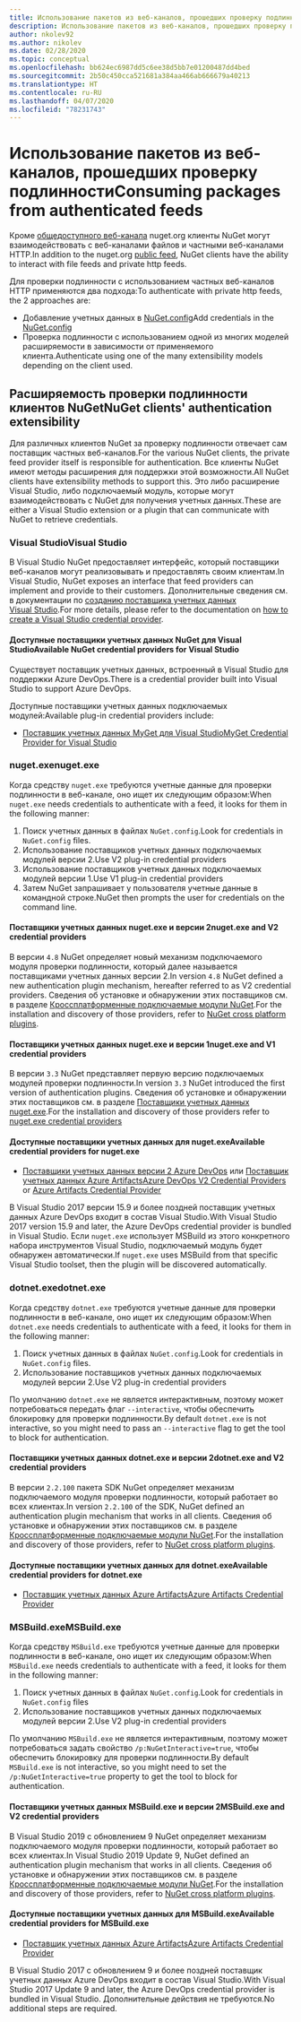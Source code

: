 ```yaml
---
title: Использование пакетов из веб-каналов, прошедших проверку подлинности
description: Использование пакетов из веб-каналов, прошедших проверку подлинности, во всех сценариях клиента NuGet
author: nkolev92
ms.author: nikolev
ms.date: 02/28/2020
ms.topic: conceptual
ms.openlocfilehash: bb624ec6987dd5c6ee38d5bb7e01200487dd4bed
ms.sourcegitcommit: 2b50c450cca521681a384aa466ab666679a40213
ms.translationtype: HT
ms.contentlocale: ru-RU
ms.lasthandoff: 04/07/2020
ms.locfileid: "78231743"
---
```

# <a name="consuming-packages-from-authenticated-feeds"></a><span data-ttu-id="8db46-103">Использование пакетов из веб-каналов, прошедших проверку подлинности</span><span class="sxs-lookup"><span data-stu-id="8db46-103">Consuming packages from authenticated feeds</span></span>

<span data-ttu-id="8db46-104">Кроме [общедоступного веб-канала](https://api.nuget.org/v3/index.json) nuget.org клиенты NuGet могут взаимодействовать с веб-каналами файлов и частными веб-каналами HTTP.</span><span class="sxs-lookup"><span data-stu-id="8db46-104">In addition to the nuget.org [public feed](https://api.nuget.org/v3/index.json), NuGet clients have the ability to interact with file feeds and private http feeds.</span></span>


<span data-ttu-id="8db46-105">Для проверки подлинности с использованием частных веб-каналов HTTP применяются два подхода:</span><span class="sxs-lookup"><span data-stu-id="8db46-105">To authenticate with private http feeds, the 2 approaches are:</span></span>

* <span data-ttu-id="8db46-106">Добавление учетных данных в [NuGet.config](../reference/nuget-config-file.md#packagesourcecredentials)</span><span class="sxs-lookup"><span data-stu-id="8db46-106">Add credentials in the [NuGet.config](../reference/nuget-config-file.md#packagesourcecredentials)</span></span>
* <span data-ttu-id="8db46-107">Проверка подлинности с использованием одной из многих моделей расширяемости в зависимости от применяемого клиента.</span><span class="sxs-lookup"><span data-stu-id="8db46-107">Authenticate using one of the many extensibility models depending on the client used.</span></span>

## <a name="nuget-clients-authentication-extensibility"></a><span data-ttu-id="8db46-108">Расширяемость проверки подлинности клиентов NuGet</span><span class="sxs-lookup"><span data-stu-id="8db46-108">NuGet clients' authentication extensibility</span></span>

<span data-ttu-id="8db46-109">Для различных клиентов NuGet за проверку подлинности отвечает сам поставщик частных веб-каналов.</span><span class="sxs-lookup"><span data-stu-id="8db46-109">For the various NuGet clients, the private feed provider itself is responsible for authentication.</span></span>
<span data-ttu-id="8db46-110">Все клиенты NuGet имеют методы расширения для поддержки этой возможности.</span><span class="sxs-lookup"><span data-stu-id="8db46-110">All NuGet clients have extensibility methods to support this.</span></span> <span data-ttu-id="8db46-111">Это либо расширение Visual Studio, либо подключаемый модуль, которые могут взаимодействовать с NuGet для получения учетных данных.</span><span class="sxs-lookup"><span data-stu-id="8db46-111">These are either a Visual Studio extension or a plugin that can communicate with NuGet to retrieve credentials.</span></span>

### <a name="visual-studio"></a><span data-ttu-id="8db46-112">Visual Studio</span><span class="sxs-lookup"><span data-stu-id="8db46-112">Visual Studio</span></span>

<span data-ttu-id="8db46-113">В Visual Studio NuGet предоставляет интерфейс, который поставщики веб-каналов могут реализовывать и предоставлять своим клиентам.</span><span class="sxs-lookup"><span data-stu-id="8db46-113">In Visual Studio, NuGet exposes an interface that feed providers can implement and provide to their customers.</span></span> <span data-ttu-id="8db46-114">Дополнительные сведения см. в документации по [созданию поставщика учетных данных Visual Studio](../reference/extensibility/NuGet-Credential-Providers-for-Visual-Studio.md).</span><span class="sxs-lookup"><span data-stu-id="8db46-114">For more details, please refer to the documentation on [how to create a Visual Studio credential provider](../reference/extensibility/NuGet-Credential-Providers-for-Visual-Studio.md).</span></span>

#### <a name="available-nuget-credential-providers-for-visual-studio"></a><span data-ttu-id="8db46-115">Доступные поставщики учетных данных NuGet для Visual Studio</span><span class="sxs-lookup"><span data-stu-id="8db46-115">Available NuGet credential providers for Visual Studio</span></span>

<span data-ttu-id="8db46-116">Существует поставщик учетных данных, встроенный в Visual Studio для поддержки Azure DevOps.</span><span class="sxs-lookup"><span data-stu-id="8db46-116">There is a credential provider built into Visual Studio to support Azure DevOps.</span></span>


<span data-ttu-id="8db46-117">Доступные поставщики учетных данных подключаемых модулей:</span><span class="sxs-lookup"><span data-stu-id="8db46-117">Available plug-in credential providers include:</span></span>

* [<span data-ttu-id="8db46-118">Поставщик учетных данных MyGet для Visual Studio</span><span class="sxs-lookup"><span data-stu-id="8db46-118">MyGet Credential Provider for Visual Studio</span></span>](http://docs.myget.org/docs/reference/credential-provider-for-visual-studio)

### <a name="nugetexe"></a><span data-ttu-id="8db46-119">nuget.exe</span><span class="sxs-lookup"><span data-stu-id="8db46-119">nuget.exe</span></span>

<span data-ttu-id="8db46-120">Когда средству `nuget.exe` требуются учетные данные для проверки подлинности в веб-канале, оно ищет их следующим образом:</span><span class="sxs-lookup"><span data-stu-id="8db46-120">When `nuget.exe` needs credentials to authenticate with a feed, it looks for them in the following manner:</span></span>

1. <span data-ttu-id="8db46-121">Поиск учетных данных в файлах `NuGet.config`.</span><span class="sxs-lookup"><span data-stu-id="8db46-121">Look for credentials in `NuGet.config` files.</span></span>
1. <span data-ttu-id="8db46-122">Использование поставщиков учетных данных подключаемых модулей версии 2.</span><span class="sxs-lookup"><span data-stu-id="8db46-122">Use V2 plug-in credential providers</span></span>
1. <span data-ttu-id="8db46-123">Использование поставщиков учетных данных подключаемых модулей версии 1.</span><span class="sxs-lookup"><span data-stu-id="8db46-123">Use V1 plug-in credential providers</span></span>
1. <span data-ttu-id="8db46-124">Затем NuGet запрашивает у пользователя учетные данные в командной строке.</span><span class="sxs-lookup"><span data-stu-id="8db46-124">NuGet then prompts the user for credentials on the command line.</span></span>

#### <a name="nugetexe-and-v2-credential-providers"></a><span data-ttu-id="8db46-125">Поставщики учетных данных nuget.exe и версии 2</span><span class="sxs-lookup"><span data-stu-id="8db46-125">nuget.exe and V2 credential providers</span></span>

<span data-ttu-id="8db46-126">В версии `4.8` NuGet определяет новый механизм подключаемого модуля проверки подлинности, который далее называется поставщиками учетных данных версии 2.</span><span class="sxs-lookup"><span data-stu-id="8db46-126">In version `4.8` NuGet defined a new authentication plugin mechanism, hereafter referred to as V2 credential providers.</span></span>
<span data-ttu-id="8db46-127">Сведения об установке и обнаружении этих поставщиков см. в разделе [Кроссплатформенные подключаемые модули NuGet](../reference/extensibility/NuGet-Cross-Platform-Plugins.md#plugin-installation-and-discovery).</span><span class="sxs-lookup"><span data-stu-id="8db46-127">For the installation and discovery of those providers, refer to [NuGet cross platform plugins](../reference/extensibility/NuGet-Cross-Platform-Plugins.md#plugin-installation-and-discovery).</span></span>

#### <a name="nugetexe-and-v1-credential-providers"></a><span data-ttu-id="8db46-128">Поставщики учетных данных nuget.exe и версии 1</span><span class="sxs-lookup"><span data-stu-id="8db46-128">nuget.exe and V1 credential providers</span></span>

<span data-ttu-id="8db46-129">В версии `3.3` NuGet представляет первую версию подключаемых модулей проверки подлинности.</span><span class="sxs-lookup"><span data-stu-id="8db46-129">In version `3.3` NuGet introduced the first version of authentication plugins.</span></span>
<span data-ttu-id="8db46-130">Сведения об установке и обнаружении этих поставщиков см. в разделе [Поставщики учетных данных nuget.exe](../reference/extensibility/nuget-exe-Credential-Providers.md#nugetexe-credential-provider-discovery).</span><span class="sxs-lookup"><span data-stu-id="8db46-130">For the installation and discovery of those providers refer to [nuget.exe credential providers](../reference/extensibility/nuget-exe-Credential-Providers.md#nugetexe-credential-provider-discovery)</span></span>

#### <a name="available-credential-providers-for-nugetexe"></a><span data-ttu-id="8db46-131">Доступные поставщики учетных данных для nuget.exe</span><span class="sxs-lookup"><span data-stu-id="8db46-131">Available credential providers for nuget.exe</span></span>

* <span data-ttu-id="8db46-132">[Поставщики учетных данных версии 2 Azure DevOps](/azure/devops/artifacts/nuget/nuget-exe?view=azure-devops#add-a-feed-to-nuget-482-or-later) или [Поставщик учетных данных Azure Artifacts](https://github.com/microsoft/artifacts-credprovider)</span><span class="sxs-lookup"><span data-stu-id="8db46-132">[Azure DevOps V2 Credential Providers](/azure/devops/artifacts/nuget/nuget-exe?view=azure-devops#add-a-feed-to-nuget-482-or-later) or [Azure Artifacts Credential Provider](https://github.com/microsoft/artifacts-credprovider)</span></span>

<span data-ttu-id="8db46-133">В Visual Studio 2017 версии 15.9 и более поздней поставщик учетных данных Azure DevOps входит в состав Visual Studio.</span><span class="sxs-lookup"><span data-stu-id="8db46-133">With Visual Studio 2017 version 15.9 and later, the Azure DevOps credential provider is bundled in Visual Studio.</span></span>
<span data-ttu-id="8db46-134">Если `nuget.exe` использует MSBuild из этого конкретного набора инструментов Visual Studio, подключаемый модуль будет обнаружен автоматически.</span><span class="sxs-lookup"><span data-stu-id="8db46-134">If `nuget.exe` uses MSBuild from that specific Visual Studio toolset, then the plugin will be discovered automatically.</span></span>

### <a name="dotnetexe"></a><span data-ttu-id="8db46-135">dotnet.exe</span><span class="sxs-lookup"><span data-stu-id="8db46-135">dotnet.exe</span></span>

<span data-ttu-id="8db46-136">Когда средству `dotnet.exe` требуются учетные данные для проверки подлинности в веб-канале, оно ищет их следующим образом:</span><span class="sxs-lookup"><span data-stu-id="8db46-136">When `dotnet.exe` needs credentials to authenticate with a feed, it looks for them in the following manner:</span></span>

1. <span data-ttu-id="8db46-137">Поиск учетных данных в файлах `NuGet.config`.</span><span class="sxs-lookup"><span data-stu-id="8db46-137">Look for credentials in `NuGet.config` files.</span></span>
1. <span data-ttu-id="8db46-138">Использование поставщиков учетных данных подключаемых модулей версии 2.</span><span class="sxs-lookup"><span data-stu-id="8db46-138">Use V2 plug-in credential providers</span></span>

<span data-ttu-id="8db46-139">По умолчанию `dotnet.exe` не является интерактивным, поэтому может потребоваться передать флаг `--interactive`, чтобы обеспечить блокировку для проверки подлинности.</span><span class="sxs-lookup"><span data-stu-id="8db46-139">By default `dotnet.exe` is not interactive, so you might need to pass an `--interactive` flag to get the tool to block for authentication.</span></span>

#### <a name="dotnetexe-and-v2-credential-providers"></a><span data-ttu-id="8db46-140">Поставщики учетных данных dotnet.exe и версии 2</span><span class="sxs-lookup"><span data-stu-id="8db46-140">dotnet.exe and V2 credential providers</span></span>

<span data-ttu-id="8db46-141">В версии `2.2.100` пакета SDK NuGet определяет механизм подключаемого модуля проверки подлинности, который работает во всех клиентах.</span><span class="sxs-lookup"><span data-stu-id="8db46-141">In version `2.2.100` of the SDK, NuGet defined an authentication plugin mechanism that works in all clients.</span></span>
<span data-ttu-id="8db46-142">Сведения об установке и обнаружении этих поставщиков см. в разделе [Кроссплатформенные подключаемые модули NuGet](../reference/extensibility/NuGet-Cross-Platform-Plugins.md#plugin-installation-and-discovery).</span><span class="sxs-lookup"><span data-stu-id="8db46-142">For the installation and discovery of those providers, refer to [NuGet cross platform plugins](../reference/extensibility/NuGet-Cross-Platform-Plugins.md#plugin-installation-and-discovery).</span></span>

#### <a name="available-credential-providers-for-dotnetexe"></a><span data-ttu-id="8db46-143">Доступные поставщики учетных данных для dotnet.exe</span><span class="sxs-lookup"><span data-stu-id="8db46-143">Available credential providers for dotnet.exe</span></span>

* [<span data-ttu-id="8db46-144">Поставщик учетных данных Azure Artifacts</span><span class="sxs-lookup"><span data-stu-id="8db46-144">Azure Artifacts Credential Provider</span></span>](https://github.com/microsoft/artifacts-credprovider)

### <a name="msbuildexe"></a><span data-ttu-id="8db46-145">MSBuild.exe</span><span class="sxs-lookup"><span data-stu-id="8db46-145">MSBuild.exe</span></span>

<span data-ttu-id="8db46-146">Когда средству `MSBuild.exe` требуются учетные данные для проверки подлинности в веб-канале, оно ищет их следующим образом:</span><span class="sxs-lookup"><span data-stu-id="8db46-146">When `MSBuild.exe` needs credentials to authenticate with a feed, it looks for them in the following manner:</span></span>

1. <span data-ttu-id="8db46-147">Поиск учетных данных в файлах `NuGet.config`.</span><span class="sxs-lookup"><span data-stu-id="8db46-147">Look for credentials in `NuGet.config` files</span></span>
1. <span data-ttu-id="8db46-148">Использование поставщиков учетных данных подключаемых модулей версии 2.</span><span class="sxs-lookup"><span data-stu-id="8db46-148">Use V2 plug-in credential providers</span></span>

<span data-ttu-id="8db46-149">По умолчанию `MSBuild.exe` не является интерактивным, поэтому может потребоваться задать свойство `/p:NuGetInteractive=true`, чтобы обеспечить блокировку для проверки подлинности.</span><span class="sxs-lookup"><span data-stu-id="8db46-149">By default `MSBuild.exe` is not interactive, so you might need to set the `/p:NuGetInteractive=true` property to get the tool to block for authentication.</span></span>

#### <a name="msbuildexe-and-v2-credential-providers"></a><span data-ttu-id="8db46-150">Поставщики учетных данных MSBuild.exe и версии 2</span><span class="sxs-lookup"><span data-stu-id="8db46-150">MSBuild.exe and V2 credential providers</span></span>

<span data-ttu-id="8db46-151">В Visual Studio 2019 с обновлением 9 NuGet определяет механизм подключаемого модуля проверки подлинности, который работает во всех клиентах.</span><span class="sxs-lookup"><span data-stu-id="8db46-151">In Visual Studio 2019 Update 9, NuGet defined an authentication plugin mechanism that works in all clients.</span></span>
<span data-ttu-id="8db46-152">Сведения об установке и обнаружении этих поставщиков см. в разделе [Кроссплатформенные подключаемые модули NuGet](../reference/extensibility/NuGet-Cross-Platform-Plugins.md#plugin-installation-and-discovery).</span><span class="sxs-lookup"><span data-stu-id="8db46-152">For the installation and discovery of those providers, refer to [NuGet cross platform plugins](../reference/extensibility/NuGet-Cross-Platform-Plugins.md#plugin-installation-and-discovery).</span></span>

#### <a name="available-credential-providers-for-msbuildexe"></a><span data-ttu-id="8db46-153">Доступные поставщики учетных данных для MSBuild.exe</span><span class="sxs-lookup"><span data-stu-id="8db46-153">Available credential providers for MSBuild.exe</span></span>

* [<span data-ttu-id="8db46-154">Поставщик учетных данных Azure Artifacts</span><span class="sxs-lookup"><span data-stu-id="8db46-154">Azure Artifacts Credential Provider</span></span>](https://github.com/microsoft/artifacts-credprovider)

<span data-ttu-id="8db46-155">В Visual Studio 2017 с обновлением 9 и более поздней поставщик учетных данных Azure DevOps входит в состав Visual Studio.</span><span class="sxs-lookup"><span data-stu-id="8db46-155">With Visual Studio 2017 Update 9 and later, the Azure DevOps credential provider is bundled in Visual Studio.</span></span> <span data-ttu-id="8db46-156">Дополнительные действия не требуются.</span><span class="sxs-lookup"><span data-stu-id="8db46-156">No additional steps are required.</span></span>
